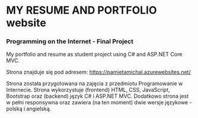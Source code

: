# MY RESUME AND PORTFOLIO website
### Programming on the Internet - Final Project
My portfolio and resume as student project using C# and ASP.NET Core MVC.

Strona znajduje się pod adresem: https://pamietamichal.azurewebsites.net/

Strona została przygotowana na zajęcia z przedmiotu Programowanie w Internecie. Strona wykorzystuje (frontend) HTML, CSS, JavaScript, Bootstrap oraz (backend) język C# i ASP.NET MVC. Dodatkowo strona jest w pełni responsywna oraz zawiera (na ten moment) dwie wersje językowe - polską i angielską.
